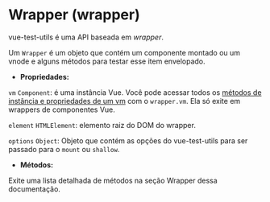 # Wrapper (wrapper)

vue-test-utils é uma API baseada em *wrapper*.

Um `Wrapper` é um objeto que contém um componente montado ou um vnode e alguns métodos para testar esse item envelopado.

- **Propriedades:**

`vm` `Component`: é uma instância Vue. Você pode acessar todos os [métodos de instância e propriedades de um vm](https://vuejs.org/v2/api/#Instance-Properties) com o `wrapper.vm`. Ela só exite em wrappers de componentes Vue.

`element` `HTMLElement`: elemento raiz do DOM do wrapper.

`options` `Object`: Objeto que contém as opções do vue-test-utils para ser passado para o `mount` ou `shallow`.

- **Métodos:**

Exite uma lista detalhada de métodos na seção Wrapper dessa documentação.
